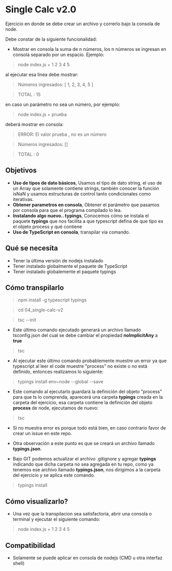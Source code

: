 # Single Calc v2.0

Ejercicio en donde se debe crear un archivo y correrlo bajo la consola de node.

Debe constar de la siguiente funcionalidad:

- Mostrar en consola la suma de n números, los n números se ingresan en consola separado por un espacio. Ejemplo:

> node index.js + 1 2 3 4 5

al ejecutar esa linea debe mostrar:

> Números ingresados:  [ 1, 2, 3, 4, 5 ]

> TOTAL : 15

en caso un parámetro no sea un número, por ejemplo:

> node index.js + prueba

deberá mostrar en consola:

> ERROR: El valor  prueba , no es un número

> Números ingresados:  []

> TOTAL : 0

## Objetivos

- **Uso de tipos de dato básicos**, Usamos el tipo de dato string, el uso de un Array que solamente contiene strings, también conocer la función isNaN y usamos estructuras de control tanto condicionales como iterativas.
- **Obtener parametros en consola**, Obtener el parámetro que pasamos por consola para que el programa compilado lo lea.
- **Instalando algo nuevo.. typings**, Conocemos cómo se instala el paquete **typings** que nos facilita a que typescript defina de que tipo es el objeto process y qué contiene
- **Uso de TypeScript en consola**, transpilar vía comando.

## Qué se necesita

- Tener la última versión de nodejs instalado
- Tener instalado globalmente el paquete de TypeScript
- Tener instalado globalemente el paquete typings

## Cómo transpilarlo

> npm install -g typescript typings

> cd 04_single-calc-v2

> tsc --init

- Este último comando ejecutado generará un archivo llamado tsconfig.json del cual se debe cambiar el propiedad **noImplicitAny** a **true**

> tsc

- Al ejecutar este último comando probablemente muestre un error ya que typescript al leer el code muestre "process" no existe o no está definido, entonces realizamos lo siguiente:

> typings install env~node --global --save

- Este comando al ejecutarlo guardará la definición del objeto "process" para que ts lo comprenda, aparecerá una carpeta **typings** creada en la carpeta del ejercicio, esa carpeta contiene la definición del objeto **process** de node, ejecutamos de nuevo:

> tsc

- Si no muestra error es porque todo está bien, en caso contrario favor de crear un issue en este repo.

- Otra observación a este punto es que se creará un archivo llamado **typings.json**.

- Bajo GIT podemos actualizar el archivo .gitignore y agregar **typings** indicando que dicha carpeta no sea agregada en tu repo, como ya tenemos ese archivo llamado **typings.json**, nos dirigimos a la carpeta del ejercicio y se aplica este comando.

> typings install

## Cómo visualizarlo?

- Una vez que la transpilacion sea satisfactoria, abrir una consola o terminal y ejecutar el siguiente comando:

> node index.js + 1 2 3 4 5

## Compatibilidad

- Solamente se puede aplicar en consola de nodejs (CMD u otra interfaz shell)
